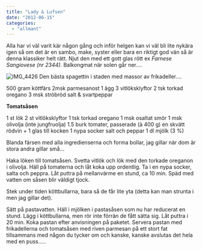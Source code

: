 ```yaml
---
title: "Lady & Lufsen"
date: "2012-06-15"
categories: 
  - "allmant"
---
```


Alla har vi väl varit kär någon gång och inför helgen kan vi väl bli lite nykära igen så om det är en sambo, make, syster eller bara en riktigt god vän så är denna klassiker helt rätt. Njut den med ett gott glas rött ex _Farnese Sangiovese (nr 2344)._ Balkongmat när solen går ner....

![](/static/img/IMG_44261-1024x682.jpg "IMG_4426")
Den bästa spagettin i staden med massor av frikadeller....

500 gram köttfärs 2msk parmesanost 1 ägg 3 vitlöksklyftor 2 tsk torkad oregano 3 msk ströbröd salt & svartpeppar

**Tomatsåsen**

1 st lök 2 st vitlöksklyftor 1 tsk torkad oregano 1 msk osaltat smör 1 msk olivolja (inte jungfruolja) 1.5 burk tomater, passerade (à 400 g) en skvätt rödvin + 1 glas till kocken 1 nypa socker salt och peppar 1 dl mjölk (3 %)

Blanda färsen med alla ingredienserna och forma bollar, jag gillar när dom är stora andra gillar små...

Haka löken till tomatsåsen. Svetta vitlök och lök med den torkade oreganon i olivolja. Häll på tomaterna och låt koka upp ordentlig. Ta i en nypa socker, salta och peppra. Låt puttra på mellanvärme en stund, ca 10 min. Späd med vatten om såsen blir väldigt tjock.

Stek under tiden köttbullarna, bara så de får lite yta (detta kan man strunta i men jag gillar det).

Sätt på pastavatten. Häll i mjölken i pastasåsen som nu har reducerat en stund. Lägg i köttbullarna, men rör inte förrän de fått sätta sig. Låt puttra i 20 min. Koka pastan efter anvisningen på paketet. Servera pastan med frikadellerna och tomatsåsen med riven parmesan på ett stort fat tillsammans med någon du tycker om och kanske, kanske avslutas det hela med en puss.....
